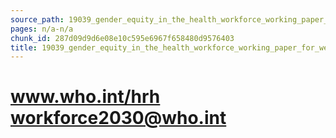 ```yaml
---
source_path: 19039_gender_equity_in_the_health_workforce_working_paper_for_web_pdf.md
pages: n/a-n/a
chunk_id: 287d09d9d6e08e10c595e6967f658480d9576403
title: 19039_gender_equity_in_the_health_workforce_working_paper_for_web_pdf
---
```

# www.who.int/hrh workforce2030@who.int

